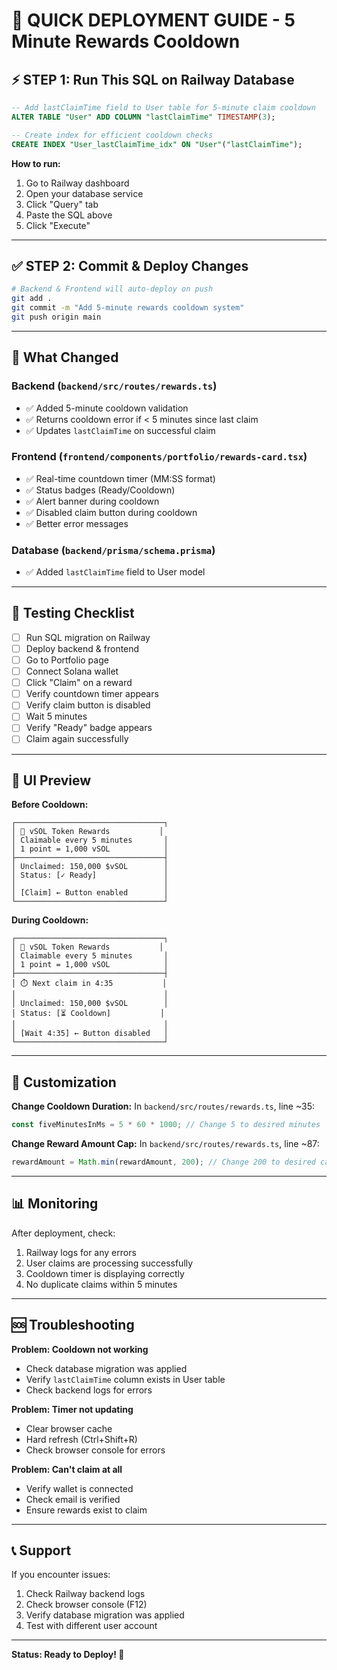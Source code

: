 # 🚀 QUICK DEPLOYMENT GUIDE - 5 Minute Rewards Cooldown

## ⚡ STEP 1: Run This SQL on Railway Database

```sql
-- Add lastClaimTime field to User table for 5-minute claim cooldown
ALTER TABLE "User" ADD COLUMN "lastClaimTime" TIMESTAMP(3);

-- Create index for efficient cooldown checks
CREATE INDEX "User_lastClaimTime_idx" ON "User"("lastClaimTime");
```

**How to run:**
1. Go to Railway dashboard
2. Open your database service
3. Click "Query" tab
4. Paste the SQL above
5. Click "Execute"

---

## ✅ STEP 2: Commit & Deploy Changes

```bash
# Backend & Frontend will auto-deploy on push
git add .
git commit -m "Add 5-minute rewards cooldown system"
git push origin main
```

---

## 🎯 What Changed

### Backend (`backend/src/routes/rewards.ts`)
- ✅ Added 5-minute cooldown validation
- ✅ Returns cooldown error if < 5 minutes since last claim
- ✅ Updates `lastClaimTime` on successful claim

### Frontend (`frontend/components/portfolio/rewards-card.tsx`)
- ✅ Real-time countdown timer (MM:SS format)
- ✅ Status badges (Ready/Cooldown)
- ✅ Alert banner during cooldown
- ✅ Disabled claim button during cooldown
- ✅ Better error messages

### Database (`backend/prisma/schema.prisma`)
- ✅ Added `lastClaimTime` field to User model

---

## 🧪 Testing Checklist

- [ ] Run SQL migration on Railway
- [ ] Deploy backend & frontend
- [ ] Go to Portfolio page
- [ ] Connect Solana wallet
- [ ] Click "Claim" on a reward
- [ ] Verify countdown timer appears
- [ ] Verify claim button is disabled
- [ ] Wait 5 minutes
- [ ] Verify "Ready" badge appears
- [ ] Claim again successfully

---

## 🎨 UI Preview

**Before Cooldown:**
```
┌─────────────────────────────────┐
│ 🎁 vSOL Token Rewards           │
│ Claimable every 5 minutes       │
│ 1 point = 1,000 vSOL            │
├─────────────────────────────────┤
│ Unclaimed: 150,000 $vSOL        │
│ Status: [✓ Ready]               │
│                                 │
│ [Claim] ← Button enabled        │
└─────────────────────────────────┘
```

**During Cooldown:**
```
┌─────────────────────────────────┐
│ 🎁 vSOL Token Rewards           │
│ Claimable every 5 minutes       │
│ 1 point = 1,000 vSOL            │
├─────────────────────────────────┤
│ ⏱️ Next claim in 4:35           │
│                                 │
│ Unclaimed: 150,000 $vSOL        │
│ Status: [⏳ Cooldown]           │
│                                 │
│ [Wait 4:35] ← Button disabled   │
└─────────────────────────────────┘
```

---

## 🔧 Customization

**Change Cooldown Duration:**
In `backend/src/routes/rewards.ts`, line ~35:
```typescript
const fiveMinutesInMs = 5 * 60 * 1000; // Change 5 to desired minutes
```

**Change Reward Amount Cap:**
In `backend/src/routes/rewards.ts`, line ~87:
```typescript
rewardAmount = Math.min(rewardAmount, 200); // Change 200 to desired cap
```

---

## 📊 Monitoring

After deployment, check:
1. Railway logs for any errors
2. User claims are processing successfully
3. Cooldown timer is displaying correctly
4. No duplicate claims within 5 minutes

---

## 🆘 Troubleshooting

**Problem: Cooldown not working**
- Check database migration was applied
- Verify `lastClaimTime` column exists in User table
- Check backend logs for errors

**Problem: Timer not updating**
- Clear browser cache
- Hard refresh (Ctrl+Shift+R)
- Check browser console for errors

**Problem: Can't claim at all**
- Verify wallet is connected
- Check email is verified
- Ensure rewards exist to claim

---

## 📞 Support

If you encounter issues:
1. Check Railway backend logs
2. Check browser console (F12)
3. Verify database migration was applied
4. Test with different user account

---

**Status: Ready to Deploy! 🚀**

